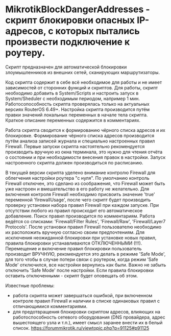 # MikrotikBlockDangerAddresses - скрипт блокировки опасных IP-адресов, с которых пытались произвести подключение к роутеру.

Скрипт предназначен для автоматической блокировки злоумышленников из внешних сетей, сканирующих маршрутизаторы. 

Код скрипта содержит в себе всё необходимое для работы и не имеет зависимостей от сторонних функций и скриптов. 
Для работы, скрипт необходимо добавить в System/Scripts и настроить запуск в System/Sheduler с необходимым периодом, например 1 мин.
Работосопособность скрипта проверялась только на актуальных версиях RouterOS 6.49+.
Настройка скрипта производится путём правки значений локальных переменных в начале тела скрипта.
Краткое описание переменных содержится в комментариях.

Работа скрипта сводится к формированию чёрного списка адресов и их блокировке.
Формирование чёрного списка адресов производится путём анализа записей журнала и специально настроенных правил Firewall.
Первые запуски скрипта настоятельно рекомендуется производить вручную из окна терминала, это нужно для чтения отчёта о состоянии и при необходимости внесения правок в настройки. 
Запуск настроенного скрипта должен производиться по расписанию.

В текущей версии  скрипта уделено внимание контролю Firewall для облегчения настройки роутера "с нуля".
По умолчанию контроль Firewall отключен, это сделано из соображения, что Firewall может быть уже настроен и вмешательство в его работу не желательно.
Для включения контроля Firewall необходимо присвоить значение 'true' переменной 'firewallUsage', после чего скрипт будет производить проверку установки набора правил Firewall при каждом запуске. При отсутствии любого из правил происходит его автоматическое добавление. Поиск правил производится по комментариям. Работа ведётся со списками: 'Firewall/Filter Rules', 'Firewall/Raw', 'Firewall/Layer7 Protocols'. После установки правил Firewall пользователю необходимо их расположить вручную согласно своим предпочтениям. Для исключения неожиданной блокировки при установке новых правил, правила блокировки устанавливаются ОТКЛЮЧЕННЫМИ (!!!). Перемещение и включение правил блокировки пользователь производит ВРУЧНУЮ, рекомендуется это делать в режиме 'Safe Mode', для того чтобы в случае потери связи с роутером, когда режим 'Safe Mode' отключился, все настройки вернулись как были. Важно не забыть отключить 'Safe Mode' после настройки. Если правила блокировки оставить отключенными - скрипт будет оповещать об этом.

Известные проблемы:
* работа скрипта может завершаться ошибкой, при включенном контроле правил Firewall и наличии в списке одинаковых правил с отличающимися комментариями.
* для предотвращения блокировки скриптом адресов, влияющих на работоспособность сетевого оборудования (DNS провайдера, адрес вышестоящего узла и т.п.), имеет смысл заранее внести их в белый список.
https://forummikrotik.ru/viewtopic.php?p=91125#p91125
